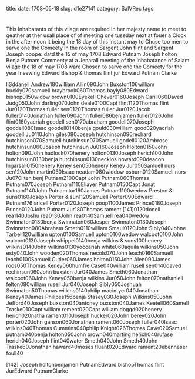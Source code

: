 title: 
date: 1708-05-18
slug: d1e27141
category: SalVRec
tags: 


<div markdown class="doc" id="d1e27141">


# 

This Inhabatants of this vilage are required In her majesty name to meet to geather at ther usall place of of meeting one tuseday next at fouer a Clock in the after noon it being the 18 day of this Instant may to Chuse too men to sarve one the Comeety in the room of Sargent John flint and Sargent Joseph poope: datd the 15 of may 1708 Edward Putnam Joseph holton Benja Putnam Commeety at a Jenarall meeting of the Inhabatance of Salam vilage the 18 of may 1708 ware Chosen to sarve one the Comeety for the year Insewing Edward Bishop & thomas flint jur Edward Putnam Clarke

liSddanell Andrew180william Allin090John Buxston106william buckly070samuell braybrook060Thomas bayly080Edward bishop0150widow brown0100Eyekell Chever0160Joseph Carill060Daved Judg050John darling070John deale0100Capt flint1120Thomas flint Jur0120Thomas fuller sen0120Thomas fuller Jur0120Jacob fuller0140Jonathan fuller090John fuller086benjamen fuller0126John flint0160yacriah goodell sen0170abraham goodell070Joseph goodell080Isaac goodell0140benja gould030william good020yacriah goodell Ju0110John giles080Joseph hutchinson090rechard hutchinson070Samuell hutchinsun070Samuell godell0120Ambrose hutchinsun060Joseph hutchinsun Ju0160Joseph Holton0150John holton090John hadlock070henery holton0130Joseph herich100John hutchinsun0130benja hutchinsun0130necklos howard090deacon Ingarsall0150henery Keney sen050henery Keney Jur050Samuell nurs sen120John martin060Isaac neadam080widdow osburn0120Samuell nurs Ju070liten benj Putnam2100Capt John Putnam060Thomas Putnam070Joseph Putnam1110Eliayer Putnam0150Capt Jonat Putnam1140John Putnam tur160James Putnam1100wedow Preston & suns0160Joseph Porter & sun1120Samuell Porter090Edward Putnam176Isricell Porter0120Joseph poop1100James Prince0180Joseph Prince0120John Putnam Jur180Thomas rament [141]0120donell rea1140Joshu rea0130John rea0140Samuell rea040wedow Swinnaton0130benja Swinnaton060Jesper Swinnaton0130Joseph Swinnaton080Abraham Smeth0110william Smaul0120John Sibly040Johne Tarbell120william upton0100Samuell upton0100wedow walcoot0100John walcoot0130Joseph whippel0140benja wilkins & suns100henery wilkins0140John wilkins0130yoccariah white060aquila wilkins050John esty040John wooden020Thomas necols070John leach0160Samuell leach0100Samuell Cutler060James holton0150John Alen090James roos050Thomas Keney060humfre Case040william rusell sen0140daved rechinsun060John buxston Jur040James Smeth060Jonathan walcoot060John Keney050benja wilkins Jur050John felton070nathaniell felton080william rusell Jur040Joseph Sibly050Joshuah Swinnaton50Thomas wilkins0140philip macintyer040Jonathan Keney40James Philipes156benja Stasey030Joseph Wilkins050John Jefford40Joseph buxston040antoney buxston040James Keetell060Samell Traske010Capt william rement020Capt william doggd020henery herich020natha rament010Joseph hucker020John berey020John porter020John ganson060Jonathen rament060Joseph fuller040Isaac wilkins040Thomas Cummins040philip Knight026Thomas Cave020Samuel putnam040benja holton050John brown040marting herich040rufase herich040Joseph flint040water Smeth040John Smeth40John Traske60Jonathan haward40moses fluant020Edward rament20ebenneser foull40

[142] Joseph holtonbenjamen PutnamEdward bishopThomas flint JurEdward PutnamClarke
</div>